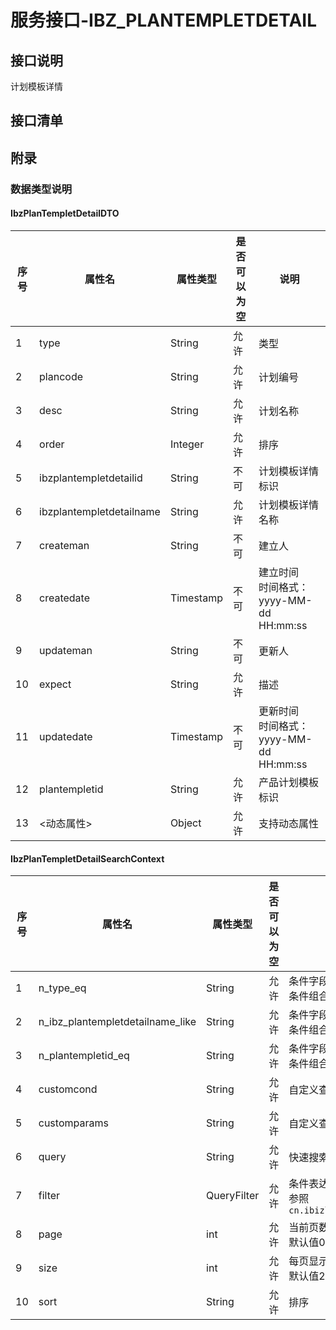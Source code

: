 # 服务接口-IBZ_PLANTEMPLETDETAIL
## 接口说明
计划模板详情

## 接口清单
## 附录
### 数据类型说明
#### IbzPlanTempletDetailDTO
| 序号 | 属性名 | 属性类型 | 是否可以为空 | 说明 |
| ---- | ---- | ---- | ---- | ---- |
| 1 | type | String | 允许 | 类型 |
| 2 | plancode | String | 允许 | 计划编号 |
| 3 | desc | String | 允许 | 计划名称 |
| 4 | order | Integer | 允许 | 排序 |
| 5 | ibzplantempletdetailid | String | 不可 | 计划模板详情标识 |
| 6 | ibzplantempletdetailname | String | 允许 | 计划模板详情名称 |
| 7 | createman | String | 不可 | 建立人 |
| 8 | createdate | Timestamp | 不可 | 建立时间<br>时间格式：yyyy-MM-dd HH:mm:ss |
| 9 | updateman | String | 不可 | 更新人 |
| 10 | expect | String | 允许 | 描述 |
| 11 | updatedate | Timestamp | 不可 | 更新时间<br>时间格式：yyyy-MM-dd HH:mm:ss |
| 12 | plantempletid | String | 允许 | 产品计划模板标识 |
| 13 | <动态属性> | Object | 允许 | 支持动态属性 |

#### IbzPlanTempletDetailSearchContext
| 序号 | 属性名 | 属性类型 | 是否可以为空 | 说明 |
| ---- | ---- | ---- | ---- | ---- |
| 1 | n_type_eq | String | 允许 | 条件字段：type<br>条件组合方式：`=` |
| 2 | n_ibz_plantempletdetailname_like | String | 允许 | 条件字段：ibz_plantempletdetailname<br>条件组合方式：`%like%` |
| 3 | n_plantempletid_eq | String | 允许 | 条件字段：plantempletid<br>条件组合方式：`=` |
| 4 | customcond | String | 允许 | 自定义查询条件 |
| 5 | customparams | String | 允许 | 自定义查询参数 |
| 6 | query | String | 允许 | 快速搜索 |
| 7 | filter | QueryFilter | 允许 | 条件表达式<br>参照`cn.ibizlab.pms.util.filter.QueryFilter` |
| 8 | page | int | 允许 | 当前页数<br>默认值0 |
| 9 | size | int | 允许 | 每页显示条数<br>默认值20 |
| 10 | sort | String | 允许 | 排序 |
